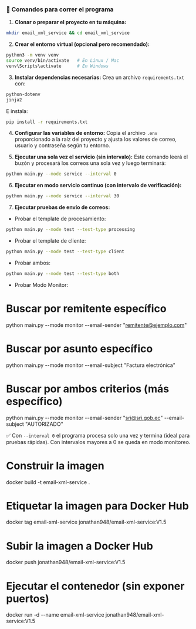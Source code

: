 ### 🚀 Comandos para correr el programa

1. **Clonar o preparar el proyecto en tu máquina:**

```bash
mkdir email_xml_service && cd email_xml_service
```

2. **Crear el entorno virtual (opcional pero recomendado):**

```bash
python3 -m venv venv
source venv/bin/activate   # En Linux / Mac
venv\Scripts\activate      # En Windows
```

3. **Instalar dependencias necesarias:**
   Crea un archivo `requirements.txt` con:

```txt
python-dotenv
jinja2
```

E instala:

```bash
pip install -r requirements.txt
```

4. **Configurar las variables de entorno:**
   Copia el archivo `.env` proporcionado a la raíz del proyecto y ajusta los valores de correo, usuario y contraseña según tu entorno.

5. **Ejecutar una sola vez el servicio (sin intervalo):**
   Este comando leerá el buzón y procesará los correos una sola vez y luego terminará:

```bash
python main.py --mode service --interval 0
```

6. **Ejecutar en modo servicio continuo (con intervalo de verificación):**

```bash
python main.py --mode service --interval 30
```

7. **Ejecutar pruebas de envío de correos:**

* Probar el template de procesamiento:

```bash
python main.py --mode test --test-type processing
```

* Probar el template de cliente:

```bash
python main.py --mode test --test-type client
```

* Probar ambos:

```bash
python main.py --mode test --test-type both
```

* Probar Modo Monitor:

# Buscar por remitente específico
python main.py --mode monitor --email-sender "remitente@ejemplo.com"

# Buscar por asunto específico  
python main.py --mode monitor --email-subject "Factura electrónica"

# Buscar por ambos criterios (más específico)
python main.py --mode monitor --email-sender "sri@sri.gob.ec" --email-subject "AUTORIZADO"


✅ Con `--interval 0` el programa procesa solo una vez y termina (ideal para pruebas rápidas). Con intervalos mayores a 0 se queda en modo monitoreo.



# Construir la imagen
docker build -t email-xml-service .

# Etiquetar la imagen para Docker Hub
docker tag email-xml-service jonathan948/email-xml-service:V1.5

# Subir la imagen a Docker Hub
docker push jonathan948/email-xml-service:V1.5

# Ejecutar el contenedor (sin exponer puertos)
docker run -d --name email-xml-service jonathan948/email-xml-service:V1.5